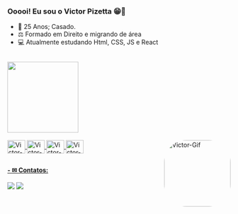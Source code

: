 ### Ooooi! Eu sou o Victor Pizetta 😁👋

- 💬 25 Anos; Casado.
- ⚖  Formado em Direito e migrando de área
- 💻 Atualmente estudando Html, CSS, JS e React

##

<div>
  <a href="https://github.com/VictorPz">
  <img height="160em" src="https://github-readme-stats.vercel.app/api?username=VictorPz&show_icons=true&theme=tokyonight&include_all_commits=true&count_private=true"/>
</div>
 
<div style="display: inline_block"><br>
  <img align="center" alt="Victor-Swift" height="30" width="40" src="https://cdn.jsdelivr.net/gh/devicons/devicon/icons/swift/swift-original.svg">
  <img align="center" alt="Victor-Apple" height="30" width="40" src="https://cdn.jsdelivr.net/gh/devicons/devicon/icons/apple/apple-original.svg">
  <img align="center" alt="Victor-Git" height="30" width="40" src="https://cdn.jsdelivr.net/gh/devicons/devicon/icons/git/git-original-wordmark.svg">
  <img align="center" alt="Victor-Java" height="30" width="40" src="https://cdn.jsdelivr.net/gh/devicons/devicon/icons/java/java-original.svg">
  <img align="right" alt="Victor-Gif" height="150" style="border-radius:50px;" src="https://images-ext-2.discordapp.net/external/z7LaK04fQcIzuOLUOiasONaJAuXtc3QrXJMDfS_Vpvk/https/giffiles.alphacoders.com/297/2970.gif">
</div>

##
  
#### - ✉ Contatos:
  
<div>
  <a href = "mailto:joao.victor07.br2@gmail.com"><img src="https://img.shields.io/badge/Gmail-D14836?style=for-the-badge&logo=gmail&logoColor=white" target="_blank"></a>
  <a href = "https://www.linkedin.com/in/jvictor-pizetta/"><img src="https://img.shields.io/badge/LinkedIn-0077B5?style=for-the-badge&logo=linkedin&logoColor=white" target="_blank"></a>
  
</div>
